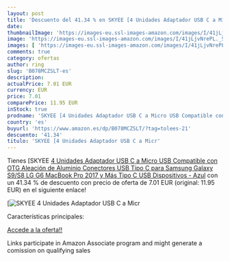 ```yaml
---
layout: post
title: 'Descuento del 41.34 % en SKYEE [4 Unidades Adaptador USB C a Micr'
date: 
thumbnailImage: 'https://images-eu.ssl-images-amazon.com/images/I/41jLjvNrePL._SL200_.jpg'
image: 'https://images-eu.ssl-images-amazon.com/images/I/41jLjvNrePL._SL200_.jpg'
images: [ 'https://images-eu.ssl-images-amazon.com/images/I/41jLjvNrePL._SL200_.jpg' ]
comments: true
category: ofertas
author: ring
slug: 'B078MCZSLT-es'
description:
actualPrice: 7.01 EUR
currency: EUR
price: 7.01
comparePrice: 11.95 EUR
inStock: true
prodname: 'SKYEE [4 Unidades Adaptador USB C a Micro USB Compatible con OTG  Aleación de Aluminio Conectores USB Tipo C para Samsung Galaxy S9/S8  LG G6  MacBook Pro 2017 y Más Tipo C USB Dispositivos - Azul'
country: 'es'
buyurl: 'https://www.amazon.es/dp/B078MCZSLT/?tag=tolees-21'
descuento: '41.34'
titulo: 'SKYEE [4 Unidades Adaptador USB C a Micr'
---
```


Tienes [SKYEE [4 Unidades Adaptador USB C a Micro USB Compatible con OTG  Aleación de Aluminio Conectores USB Tipo C para Samsung Galaxy S9/S8  LG G6  MacBook Pro 2017 y Más Tipo C USB Dispositivos - Azul](https://www.amazon.es/dp/B078MCZSLT/?tag=tolees-21) con un 41.34 % de descuento con precio de oferta de 7.01 EUR (original: 11.95 EUR) en el siguiente enlace!

[![SKYEE [4 Unidades Adaptador USB C a Micr](https://images-eu.ssl-images-amazon.com/images/I/41jLjvNrePL._SL200_.jpg)](https://www.amazon.es/dp/B078MCZSLT/?tag=tolees-21)

Características principales:


[Accede a la oferta!!](https://www.amazon.es/dp/B078MCZSLT/?tag=tolees-21)

Links participate in Amazon Associate program and might generate a comission on qualifying sales


